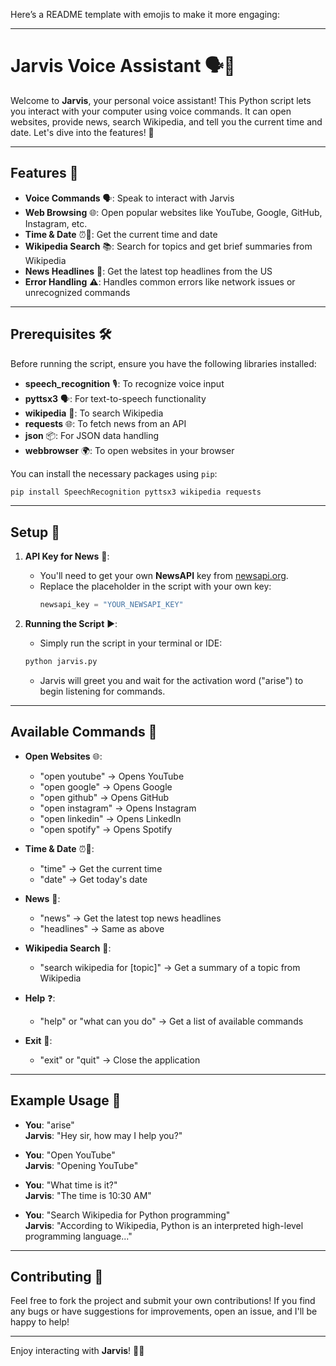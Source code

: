 Here’s a README template with emojis to make it more engaging:

---

# Jarvis Voice Assistant 🗣️🤖

Welcome to **Jarvis**, your personal voice assistant! This Python script lets you interact with your computer using voice commands. It can open websites, provide news, search Wikipedia, and tell you the current time and date. Let's dive into the features! 🚀

---

## Features 🌟

- **Voice Commands** 🗣️: Speak to interact with Jarvis
- **Web Browsing** 🌐: Open popular websites like YouTube, Google, GitHub, Instagram, etc.
- **Time & Date** ⏰📅: Get the current time and date
- **Wikipedia Search** 📚: Search for topics and get brief summaries from Wikipedia
- **News Headlines** 📰: Get the latest top headlines from the US
- **Error Handling** ⚠️: Handles common errors like network issues or unrecognized commands

---

## Prerequisites 🛠️

Before running the script, ensure you have the following libraries installed:

- **speech_recognition** 🎙️: To recognize voice input
- **pyttsx3** 🗣️: For text-to-speech functionality
- **wikipedia** 📖: To search Wikipedia
- **requests** 🌐: To fetch news from an API
- **json** 📦: For JSON data handling
- **webbrowser** 🌍: To open websites in your browser

You can install the necessary packages using `pip`:

```bash
pip install SpeechRecognition pyttsx3 wikipedia requests
```

---

## Setup 🔧

1. **API Key for News** 📰: 
   - You'll need to get your own **NewsAPI** key from [newsapi.org](https://newsapi.org/).
   - Replace the placeholder in the script with your own key:  
     ```python
     newsapi_key = "YOUR_NEWSAPI_KEY"
     ```

2. **Running the Script** ▶️:
   - Simply run the script in your terminal or IDE:
   ```bash
   python jarvis.py
   ```
   - Jarvis will greet you and wait for the activation word ("arise") to begin listening for commands.

---

## Available Commands 🎤

- **Open Websites** 🌐:
  - "open youtube" → Opens YouTube
  - "open google" → Opens Google
  - "open github" → Opens GitHub
  - "open instagram" → Opens Instagram
  - "open linkedin" → Opens LinkedIn
  - "open spotify" → Opens Spotify

- **Time & Date** ⏰📅:
  - "time" → Get the current time
  - "date" → Get today's date

- **News** 📰:
  - "news" → Get the latest top news headlines
  - "headlines" → Same as above

- **Wikipedia Search** 📖:
  - "search wikipedia for [topic]" → Get a summary of a topic from Wikipedia

- **Help** ❓:
  - "help" or "what can you do" → Get a list of available commands

- **Exit** 🚪:
  - "exit" or "quit" → Close the application

---

## Example Usage 🎤

- **You**: "arise"  
  **Jarvis**: "Hey sir, how may I help you?"
  
- **You**: "Open YouTube"  
  **Jarvis**: "Opening YouTube"

- **You**: "What time is it?"  
  **Jarvis**: "The time is 10:30 AM"

- **You**: "Search Wikipedia for Python programming"  
  **Jarvis**: "According to Wikipedia, Python is an interpreted high-level programming language..."

---

## Contributing 🤝

Feel free to fork the project and submit your own contributions! If you find any bugs or have suggestions for improvements, open an issue, and I'll be happy to help!


---

Enjoy interacting with **Jarvis**! 🤖💬

